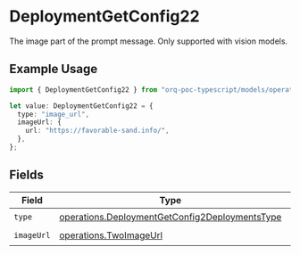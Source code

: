 # DeploymentGetConfig22

The image part of the prompt message. Only supported with vision models.

## Example Usage

```typescript
import { DeploymentGetConfig22 } from "orq-poc-typescript/models/operations";

let value: DeploymentGetConfig22 = {
  type: "image_url",
  imageUrl: {
    url: "https://favorable-sand.info/",
  },
};
```

## Fields

| Field                                                                                                            | Type                                                                                                             | Required                                                                                                         | Description                                                                                                      |
| ---------------------------------------------------------------------------------------------------------------- | ---------------------------------------------------------------------------------------------------------------- | ---------------------------------------------------------------------------------------------------------------- | ---------------------------------------------------------------------------------------------------------------- |
| `type`                                                                                                           | [operations.DeploymentGetConfig2DeploymentsType](../../models/operations/deploymentgetconfig2deploymentstype.md) | :heavy_check_mark:                                                                                               | N/A                                                                                                              |
| `imageUrl`                                                                                                       | [operations.TwoImageUrl](../../models/operations/twoimageurl.md)                                                 | :heavy_check_mark:                                                                                               | N/A                                                                                                              |